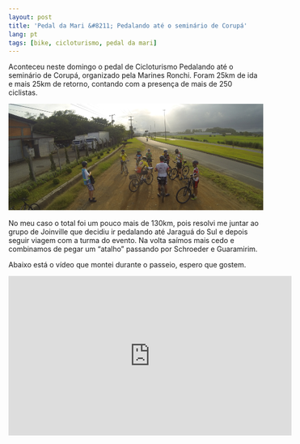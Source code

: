 ```yaml
---
layout: post
title: 'Pedal da Mari &#8211; Pedalando até o seminário de Corupá'
lang: pt
tags: [bike, cicloturismo, pedal da mari]
---
```

Aconteceu neste domingo o pedal de Cicloturismo Pedalando até o seminário de Corupá, organizado pela Marines Ronchi. Foram 25km de ida e mais 25km de retorno, contando com a presença de mais de 250 ciclistas.

![](/public/images/2014/04/br280.png)

No meu caso o total foi um pouco mais de 130km, pois resolvi me juntar ao grupo de Joinville que decidiu ir pedalando até Jaraguá do Sul e depois seguir viagem com a turma do evento. Na volta saímos mais cedo e combinamos de pegar um &#8220;atalho&#8221; passando por Schroeder e Guaramirim.

Abaixo está o vídeo que montei durante o passeio, espero que gostem.

<iframe width="560" height="315" src="https://www.youtube.com/embed/ydrE3DKNJ2k" frameborder="0" allowfullscreen></iframe>